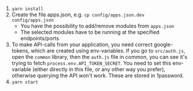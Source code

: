 1. `yarn install`
2. Create the file apps.json, e.g. `cp config/apps.json.dev config/apps.json`
   - You have the possibility to add/remove modules from `apps.json`
   - The selected modules have to be running at the specified endpoints/ports
3. To make API-calls from your application, you need correct google-tokens, which are created using env-variables. If you go to `src/auth.js`, open the `common` library, then the `auth.js` file in common, you can see it's trying to fetch `process.env.API_TOKEN_SECRET`. You need to set this env-variable (either directly in this file, or any other way you prefer), otherwise querying the API won't work. These are stored in 1password.
4. `yarn start`